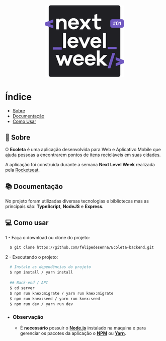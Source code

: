 <h1 align="center">
    <img alt="Next Level Week" src="https://github.com/felipedesenna/Ecoleta-NLW/raw/master/web/src/assets/logo-nlw.svg?sanitize=true" width="250px" />
</h1>

# Índice

- [Sobre](#sobre)
- [Documentação](#documentacao)
- [Como Usar](#como-usar)

<a id="sobre"></a>

## :memo: Sobre

O **Ecoleta** é uma aplicação desenvolvida para Web e Aplicativo Mobile que ajuda pessoas a encontrarem pontos de itens recicláveis em suas cidades.

A aplicação foi construída durante a semana **Next Level Week** realizada pela [Rocketseat](https://rocketseat.com.br/).

<a id="documentacao"></a>

## :books: Documentação

No projeto foram utilizadas diversas tecnologias e bibliotecas mas as principais são: **TypeScript**, **NodeJS** e **Express**.

<a id="como-usar"></a>

## :computer: Como usar

1 - Faça o download ou clone do projeto:

```sh
  $ git clone https://github.com/felipedesenna/Ecoleta-backend.git
```

2 - Executando o projeto:

```sh
  # Instale as dependências do projeto
  $ npm install / yarn install

  ## Back-end / API
  $ cd server
  $ npm run knex:migrate / yarn run knex:migrate
  $ npm run knex:seed / yarn run knex:seed
  $ npm run dev / yarn run dev
```

- ### **Observação**

  - É **necessário** possuir o **[Node.js](https://nodejs.org/en/download/)** instalado na máquina e para gerenciar os pacotes da aplicação o **[NPM](https://www.npmjs.com/get-npm)** ou **[Yarn](https://yarnpkg.com/getting-started/install)**.
